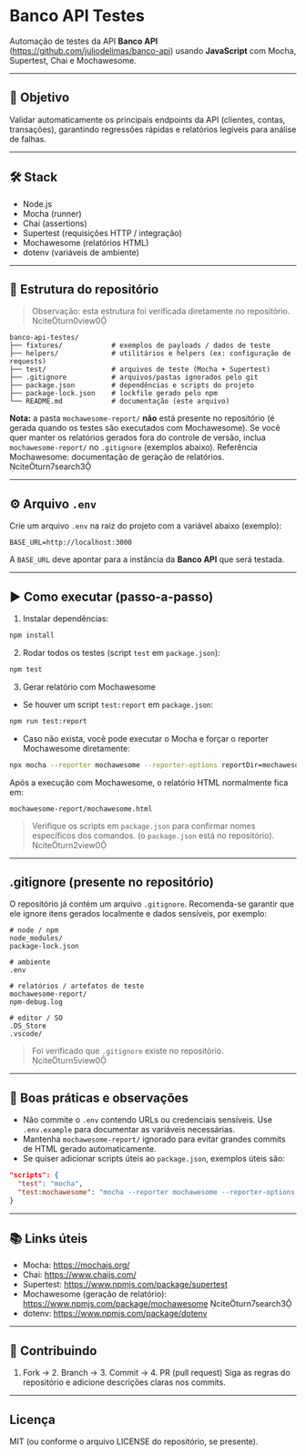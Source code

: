 # Banco API Testes

Automação de testes da API **Banco API** (https://github.com/juliodelimas/banco-api) usando **JavaScript** com Mocha, Supertest, Chai e Mochawesome.

---

## 🎯 Objetivo
Validar automaticamente os principais endpoints da API (clientes, contas, transações), garantindo regressões rápidas e relatórios legíveis para análise de falhas.

---

## 🛠 Stack
- Node.js
- Mocha (runner)
- Chai (assertions)
- Supertest (requisições HTTP / integração)
- Mochawesome (relatórios HTML)
- dotenv (variáveis de ambiente)

---

## 📁 Estrutura do repositório
> Observação: esta estrutura foi verificada diretamente no repositório. citeturn0view0

```
banco-api-testes/
├── fixtures/            # exemplos de payloads / dados de teste
├── helpers/             # utilitários e helpers (ex: configuração de requests)
├── test/                # arquivos de teste (Mocha + Supertest)
├── .gitignore           # arquivos/pastas ignorados pelo git
├── package.json         # dependências e scripts do projeto
├── package-lock.json    # lockfile gerado pelo npm
└── README.md            # documentação (este arquivo)
```

**Nota:** a pasta `mochawesome-report/` **não** está presente no repositório (é gerada quando os testes são executados com Mochawesome). Se você quer manter os relatórios gerados fora do controle de versão, inclua `mochawesome-report/` no `.gitignore` (exemplos abaixo). Referência Mochawesome: documentação de geração de relatórios. citeturn7search3

---

## ⚙️ Arquivo `.env`
Crie um arquivo `.env` na raiz do projeto com a variável abaixo (exemplo):

```env
BASE_URL=http://localhost:3000
```

A `BASE_URL` deve apontar para a instância da **Banco API** que será testada.

---

## ▶️ Como executar (passo-a-passo)
1. Instalar dependências:
```bash
npm install
```

2. Rodar todos os testes (script `test` em `package.json`):
```bash
npm test
```

3. Gerar relatório com Mochawesome
- Se houver um script `test:report` em `package.json`:
```bash
npm run test:report
```
- Caso não exista, você pode executar o Mocha e forçar o reporter Mochawesome diretamente:
```bash
npx mocha --reporter mochawesome --reporter-options reportDir=mochawesome-report,reportFilename=mochawesome
```
Após a execução com Mochawesome, o relatório HTML normalmente fica em:
```
mochawesome-report/mochawesome.html
```

> Verifique os scripts em `package.json` para confirmar nomes específicos dos comandos. (o `package.json` está no repositório). citeturn2view0

---

## .gitignore (presente no repositório)
O repositório já contém um arquivo `.gitignore`. Recomenda-se garantir que ele ignore itens gerados localmente e dados sensíveis, por exemplo:

```gitignore
# node / npm
node_modules/
package-lock.json

# ambiente
.env

# relatórios / artefatos de teste
mochawesome-report/
npm-debug.log

# editor / SO
.DS_Store
.vscode/
```

> Foi verificado que `.gitignore` existe no repositório. citeturn5view0

---

## 📄 Boas práticas e observações
- Não commite o `.env` contendo URLs ou credenciais sensíveis. Use `.env.example` para documentar as variáveis necessárias.
- Mantenha `mochawesome-report/` ignorado para evitar grandes commits de HTML gerado automaticamente.
- Se quiser adicionar scripts úteis ao `package.json`, exemplos úteis são:
```json
"scripts": {
  "test": "mocha",
  "test:mochawesome": "mocha --reporter mochawesome --reporter-options reportDir=mochawesome-report,reportFilename=mochawesome"
}
```

---

## 📚 Links úteis
- Mocha: https://mochajs.org/
- Chai: https://www.chaijs.com/
- Supertest: https://www.npmjs.com/package/supertest
- Mochawesome (geração de relatório): https://www.npmjs.com/package/mochawesome citeturn7search3
- dotenv: https://www.npmjs.com/package/dotenv

---

## 🤝 Contribuindo
1. Fork → 2. Branch → 3. Commit → 4. PR (pull request)
Siga as regras do repositório e adicione descrições claras nos commits.

---

## Licença
MIT (ou conforme o arquivo LICENSE do repositório, se presente).
